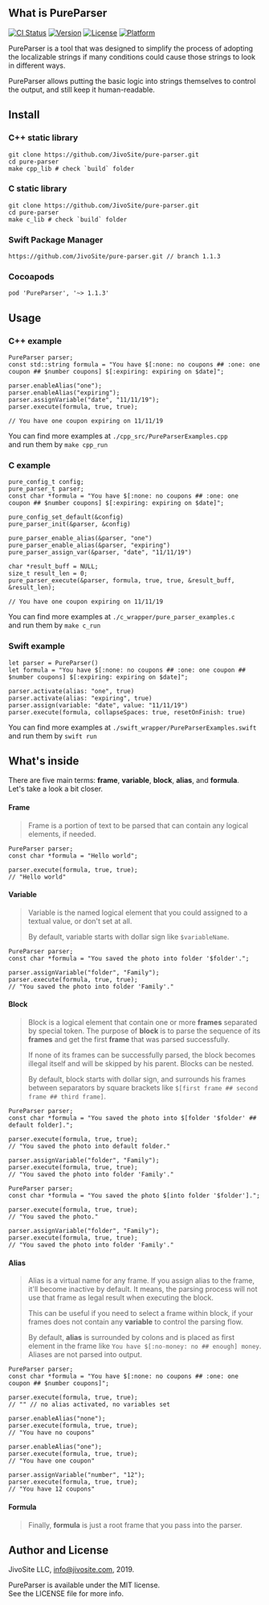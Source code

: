 ## What is PureParser

[![CI Status](https://img.shields.io/travis/bronenos/PureParser.svg?style=flat)](https://travis-ci.org/bronenos/PureParser)
[![Version](https://img.shields.io/cocoapods/v/PureParser.svg?style=flat)](https://cocoapods.org/pods/PureParser)
[![License](https://img.shields.io/cocoapods/l/PureParser.svg?style=flat)](https://cocoapods.org/pods/PureParser)
[![Platform](https://img.shields.io/cocoapods/p/PureParser.svg?style=flat)](https://cocoapods.org/pods/PureParser)

PureParser is a tool that was designed to simplify the process of adopting the localizable strings if many conditions could cause those strings to look in different ways.

PureParser allows putting the basic logic into strings themselves to control the output, and still keep it human-readable.

## Install

### C++ static library

```
git clone https://github.com/JivoSite/pure-parser.git
cd pure-parser
make cpp_lib # check `build` folder
```

### C static library

```
git clone https://github.com/JivoSite/pure-parser.git
cd pure-parser
make c_lib # check `build` folder
```

### Swift Package Manager

```
https://github.com/JivoSite/pure-parser.git // branch 1.1.3
```

### Cocoapods

```
pod 'PureParser', '~> 1.1.3'
```

## Usage

### C++ example

```
PureParser parser;
const std::string formula = "You have $[:none: no coupons ## :one: one coupon ## $number coupons] $[:expiring: expiring on $date]";

parser.enableAlias("one");
parser.enableAlias("expiring");
parser.assignVariable("date", "11/11/19");
parser.execute(formula, true, true);

// You have one coupon expiring on 11/11/19
```

You can find more examples at `./cpp_src/PureParserExamples.cpp`  
and run them by `make cpp_run`

### C example

```
pure_config_t config;
pure_parser_t parser;
const char *formula = "You have $[:none: no coupons ## :one: one coupon ## $number coupons] $[:expiring: expiring on $date]";

pure_config_set_default(&config)
pure_parser_init(&parser, &config)

pure_parser_enable_alias(&parser, "one")
pure_parser_enable_alias(&parser, "expiring")
pure_parser_assign_var(&parser, "date", "11/11/19")

char *result_buff = NULL;
size_t result_len = 0;
pure_parser_execute(&parser, formula, true, true, &result_buff, &result_len);

// You have one coupon expiring on 11/11/19
```

You can find more examples at `./c_wrapper/pure_parser_examples.c`  
and run them by `make c_run`

### Swift example

```
let parser = PureParser()
let formula = "You have $[:none: no coupons ## :one: one coupon ## $number coupons] $[:expiring: expiring on $date]";

parser.activate(alias: "one", true)
parser.activate(alias: "expiring", true)
parser.assign(variable: "date", value: "11/11/19")
parser.execute(formula, collapseSpaces: true, resetOnFinish: true)
```

You can find more examples at `./swift_wrapper/PureParserExamples.swift`  
and run them by `swift run`

## What's inside

There are five main terms: **frame**, **variable**, **block**, **alias**, and **formula**.  
Let's take a look a bit closer.

#### Frame

> Frame is a portion of text to be parsed that can contain any logical elements, if needed.

```
PureParser parser;
const char *formula = "Hello world";

parser.execute(formula, true, true);
// "Hello world"
```

#### Variable

> Variable is the named logical element that you could assigned to a textual value, or don't set at all.
>
> By default, variable starts with dollar sign like `$variableName`.

```
PureParser parser;
const char *formula = "You saved the photo into folder '$folder'.";

parser.assignVariable("folder", "Family");
parser.execute(formula, true, true);
// "You saved the photo into folder 'Family'."
```

#### Block

> Block is a logical element that contain one or more **frames** separated by special token. The purpose of **block** is to parse the sequence of its **frames** and get the first **frame** that was parsed successfully.
>
> If none of its frames can be successfully parsed, the block becomes illegal itself and will be skipped by his parent. Blocks can be nested.
>
> By default, block starts with dollar sign, and surrounds his frames between separators by square brackets like `$[first frame ## second frame ## third frame]`.

```
PureParser parser;
const char *formula = "You saved the photo into $[folder '$folder' ## default folder].";

parser.execute(formula, true, true);
// "You saved the photo into default folder."

parser.assignVariable("folder", "Family");
parser.execute(formula, true, true);
// "You saved the photo into folder 'Family'."
```

```
PureParser parser;
const char *formula = "You saved the photo $[into folder '$folder'].";

parser.execute(formula, true, true);
// "You saved the photo."

parser.assignVariable("folder", "Family");
parser.execute(formula, true, true);
// "You saved the photo into folder 'Family'."
```

#### Alias

> Alias is a virtual name for any frame. If you assign alias to the frame, it'll become inactive by default. It means, the parsing process will not use that frame as legal result when executing the block.
> 
> This can be useful if you need to select a frame within block, if your frames does not contain any **variable** to control the parsing flow.
>
> By default, **alias** is surrounded by colons and is placed as first element in the frame like `You have $[:no-money: no ## enough] money`. Aliases are not parsed into output.

```
PureParser parser;
const char *formula = "You have $[:none: no coupons ## :one: one coupon ## $number coupons]";

parser.execute(formula, true, true);
// "" // no alias activated, no variables set

parser.enableAlias("none");
parser.execute(formula, true, true);
// "You have no coupons"

parser.enableAlias("one");
parser.execute(formula, true, true);
// "You have one coupon"

parser.assignVariable("number", "12");
parser.execute(formula, true, true);
// "You have 12 coupons"
```

#### Formula

> Finally, **formula** is just a root frame that you pass into the parser.

## Author and License

JivoSite LLC, <info@jivosite.com>, 2019.

PureParser is available under the MIT license.  
See the LICENSE file for more info.
